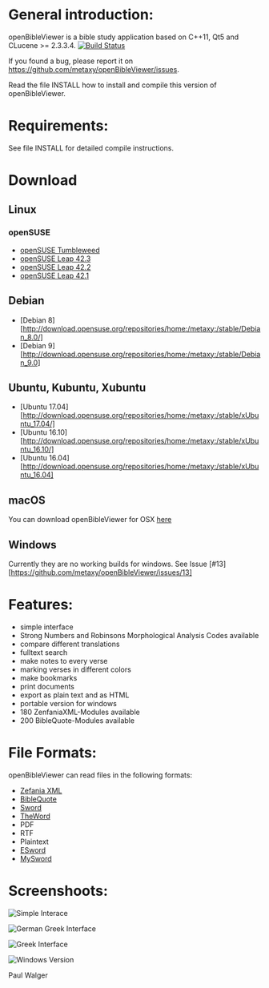 
General introduction:
====================
openBibleViewer is a bible study application based on C++11, Qt5 and CLucene >= 2.3.3.4.
[![Build Status](https://travis-ci.org/metaxy/openBibleViewer.svg?branch=master)](https://travis-ci.org/metaxy/openBibleViewer)


If you found a bug, please report it on <https://github.com/metaxy/openBibleViewer/issues>.

Read the file INSTALL how to install and compile this version of openBibleViewer.

Requirements:
================
See file INSTALL for detailed compile instructions.

Download
================

## Linux
### openSUSE
 + [openSUSE Tumbleweed](https://software.opensuse.org/ymp/home:metaxy:stable/openSUSE_Factory/openBibleViewer.ymp?base=openSUSE%3AFactory&query=openBibleViewer)
 + [openSUSE Leap 42.3](https://software.opensuse.org/ymp/home:metaxy:stable/openSUSE_Leap_42.3/openBibleViewer.ymp?base=openSUSE%3ALeap%3A42.3&query=openBibleViewer)
 + [openSUSE Leap 42.2](https://software.opensuse.org/ymp/home:metaxy:stable/openSUSE_Leap_42.2/openBibleViewer.ymp?base=openSUSE%3ALeap%3A42.2&query=openBibleViewer)
 + [openSUSE Leap 42.1](https://download.opensuse.org/repositories/home:/metaxy:/stable/openSUSE_Leap_42.1/)

## Debian
 + [Debian 8][http://download.opensuse.org/repositories/home:/metaxy:/stable/Debian_8.0/]
 + [Debian 9][http://download.opensuse.org/repositories/home:/metaxy:/stable/Debian_9.0]

## Ubuntu, Kubuntu, Xubuntu
 + [Ubuntu 17.04][http://download.opensuse.org/repositories/home:/metaxy:/stable/xUbuntu_17.04/]
 + [Ubuntu 16.10][http://download.opensuse.org/repositories/home:/metaxy:/stable/xUbuntu_16.10/]
 + [Ubuntu 16.04][http://download.opensuse.org/repositories/home:/metaxy:/stable/xUbuntu_16.04]
 
## macOS
You can download openBibleViewer for OSX [here](https://bintray.com/metaxy/openBibleViewer/osx/view#files/bin)

## Windows
Currently they are no working builds for windows. See Issue [#13][https://github.com/metaxy/openBibleViewer/issues/13]

 
Features:
=================
+ simple interface
+ Strong Numbers and Robinsons Morphological Analysis Codes available
+ compare different translations
+ fulltext search
+ make notes to every verse
+ marking verses in different colors
+ make bookmarks
+ print documents
+ export as plain text and as HTML
+ portable version for windows
+ 180 ZenfaniaXML-Modules available
+ 200 BibleQuote-Modules available


File Formats:
================
openBibleViewer can read files in the following formats:
+ [Zefania XML](http://sourceforge.net/projects/zefania-sharp/files/)
+ [BibleQuote](http://jesuschrist.ru/software/)
+ [Sword](http://www.crosswire.org/sword/index.jsp)
+ [TheWord](http://www.theword.net/)
+ PDF
+ RTF
+ Plaintext
+ [ESword](http://www.e-sword.net/)
+ [MySword](http://www.mysword.info/)


Screenshoots:
===============
![Simple Interace](https://metaxy.github.io/openBibleViewer/images/german.png)

![German Greek Interface](https://metaxy.github.io/openBibleViewer/images/greek-german.png)

![Greek Interface](https://metaxy.github.io/openBibleViewer/images/greek.png)

![Windows Version](https://metaxy.github.io/openBibleViewer/images/windows.png)


Paul Walger
